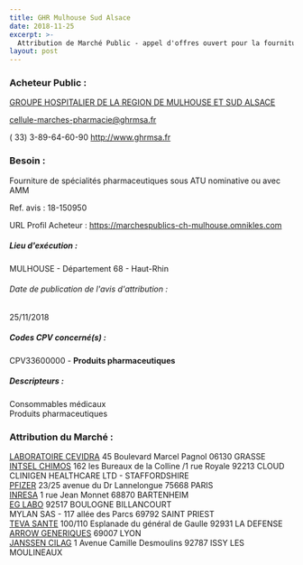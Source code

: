 ```yaml
---
title: GHR Mulhouse Sud Alsace
date: 2018-11-25
excerpt: >-
  Attribution de Marché Public - appel d'offres ouvert pour la fourniture de spécialités pharmaceutiques sous atu nominative ou avec amm
layout: post
---
```


### Acheteur Public : 
<a href="/acheteur-133/siren-200046985"> GROUPE HOSPITALIER DE LA REGION DE MULHOUSE ET SUD ALSACE</a><br/>



cellule-marches-pharmacie@ghrmsa.fr

( 33) 3-89-64-60-90
http://www.ghrmsa.fr
### Besoin :

Fourniture de spécialités pharmaceutiques sous ATU nominative ou avec AMM

Ref. avis : 18-150950

URL Profil Acheteur : https://marchespublics-ch-mulhouse.omnikles.com

##### Lieu d'exécution :

MULHOUSE - Département 68 - Haut-Rhin

###### Date de publication de l'avis d'attribution : 
25/11/2018

##### Codes CPV concerné(s) :
CPV33600000 - **Produits pharmaceutiques** <br/>

##### Descripteurs :
Consommables médicaux <br/>
Produits pharmaceutiques <br/>

### Attribution du Marché :
<a href="/entreprise-565/siren-488324658"> LABORATOIRE CEVIDRA</a>    45 Boulevard Marcel Pagnol 06130 GRASSE <br/>
<a href="/entreprise-552/siren-382401222"> INTSEL CHIMOS</a>    162 les Bureaux de la Colline /1 rue Royale 92213 CLOUD <br/>
CLINIGEN HEALTHCARE LTD -   STAFFORDSHIRE <br/>
<a href="/entreprise-560/siren-433623550"> PFIZER</a>    23/25 avenue du Dr Lannelongue 75668 PARIS <br/>
<a href="/entreprise-559/siren-425049632"> INRESA</a>    1 rue Jean Monnet 68870 BARTENHEIM <br/>
<a href="/entreprise-556/siren-408518785"> EG LABO</a>     92517 BOULOGNE BILLANCOURT <br/>
MYLAN SAS - 117 allée des Parcs 69792 SAINT PRIEST <br/>
<a href="/entreprise-555/siren-401972476"> TEVA SANTE</a>    100/110 Esplanade du général de Gaulle 92931 LA DEFENSE <br/>
<a href="/entreprise-560/siren-433944485"> ARROW GENERIQUES</a>     69007 LYON <br/>
<a href="/entreprise-572/siren-562033068"> JANSSEN CILAG</a>    1 Avenue Camille Desmoulins 92787 ISSY LES MOULINEAUX <br/>
